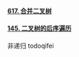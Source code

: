 #### [617. 合并二叉树](https://leetcode-cn.com/problems/merge-two-binary-trees/)







#### [145. 二叉树的后序遍历](https://leetcode-cn.com/problems/binary-tree-postorder-traversal/)

非递归 todoqifei